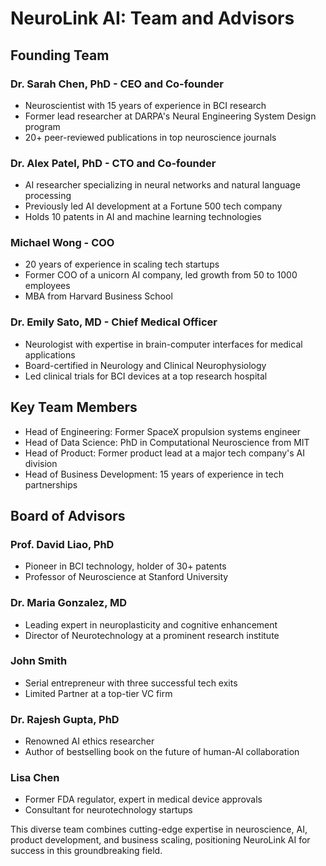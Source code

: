 # NeuroLink AI: Team and Advisors

## Founding Team

### Dr. Sarah Chen, PhD - CEO and Co-founder
- Neuroscientist with 15 years of experience in BCI research
- Former lead researcher at DARPA's Neural Engineering System Design program
- 20+ peer-reviewed publications in top neuroscience journals

### Dr. Alex Patel, PhD - CTO and Co-founder
- AI researcher specializing in neural networks and natural language processing
- Previously led AI development at a Fortune 500 tech company
- Holds 10 patents in AI and machine learning technologies

### Michael Wong - COO
- 20 years of experience in scaling tech startups
- Former COO of a unicorn AI company, led growth from 50 to 1000 employees
- MBA from Harvard Business School

### Dr. Emily Sato, MD - Chief Medical Officer
- Neurologist with expertise in brain-computer interfaces for medical applications
- Board-certified in Neurology and Clinical Neurophysiology
- Led clinical trials for BCI devices at a top research hospital

## Key Team Members

- Head of Engineering: Former SpaceX propulsion systems engineer
- Head of Data Science: PhD in Computational Neuroscience from MIT
- Head of Product: Former product lead at a major tech company's AI division
- Head of Business Development: 15 years of experience in tech partnerships

## Board of Advisors

### Prof. David Liao, PhD
- Pioneer in BCI technology, holder of 30+ patents
- Professor of Neuroscience at Stanford University

### Dr. Maria Gonzalez, MD
- Leading expert in neuroplasticity and cognitive enhancement
- Director of Neurotechnology at a prominent research institute

### John Smith
- Serial entrepreneur with three successful tech exits
- Limited Partner at a top-tier VC firm

### Dr. Rajesh Gupta, PhD
- Renowned AI ethics researcher
- Author of bestselling book on the future of human-AI collaboration

### Lisa Chen
- Former FDA regulator, expert in medical device approvals
- Consultant for neurotechnology startups

This diverse team combines cutting-edge expertise in neuroscience, AI, product development, and business scaling, positioning NeuroLink AI for success in this groundbreaking field.

